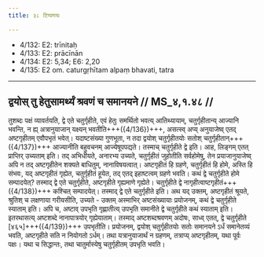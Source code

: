 ```yaml
---
title: ३८ टिप्पणयः

---
```

- 4/132: E2: trīnitaḥ
- 4/133: E2: prācīnān
- 4/134: E2: 5,34; E6: 2,20
- 4/135: E2 om. caturgṛhītam alpaṃ bhavati, tatra

____________________________________________


## द्वयोस् तु हेतुसामर्थ्यं श्रवणं च समानयने // MS_४,१.४८ //

तुशब्दः पक्षं व्यावर्तयति, द्वे एते चतुर्गृहीते, एवं हेतुः समर्थितो भवत्य् आतिथ्यायाम्, चतुर्गृहीतान्य् आज्यानि भवन्ति, न ह्य् अत्रानुयाजान् यक्ष्यन् भवतीति+++({4/136})+++, असत्स्व् अप्य् अनुयाजेष्व् एतद् अष्टगृहीतम् एवौपभृतं भवेत्। यदाष्टसंख्या गुणभूता, न तदा द्वयोश् चतुर्गृहीतयोः सतोश् चतुर्गृहीतान्+++({4/137})+++ आज्यानीति बहुवचनम् आज्येषूपपद्यते। तस्माच् चतुर्गृहीते द्वे इति।
आह, लिङ्गम् एतत् प्राप्तिर् उच्यताम् इति। तद् अभिधीयते, अनारभ्य उच्यते, चतुर्गृहीतं जुहोतीति सर्वहोमेषु, तेन प्रयाजानुयाजेष्व् अपि न तद् अष्टगृहीतेन शक्यते बाधितुम्, नानाविषयत्वात्। अष्टगृहीतं हि ग्रहणे, चतुर्गृहीतं हि होमे, अस्ति हि संभवः, यद् अष्टगृहीतं गृह्येत, चतुर्गृहीतं हूयेत, तद् एतद् इहाष्टत्वम् ग्रहणे भवति। कथं द्वे चतुर्गृहीते होमे सम्पादयेत्? तस्माद् द्वे एते चतुर्गृहीते, अष्टगृहीते गृह्यमाणे गृह्येते। चतुर्गृहीते द्वे नागृहीत्वाष्टगृहीतं+++({4/138})+++ कश्चित् सम्पादयेत्। तस्माद् द्वे एते चतुर्गृहीते इति।
अथ यद् उक्तम्, अष्टगृहीतं श्रूयते, श्रुतिश् च लक्षणाया गरीयसीति, उच्यते - उक्तम् अस्माभिर् अष्टसंख्यायाः प्रयोजनम्, कथं द्वे चतुर्गृहीते स्याताम् इति। अपि च, अष्टाव् उपभृति गृह्णातीत्य् उपभृति समानीते द्वे चतुर्गृहीते कथं स्याताम् इति। इतरथासत्य् अष्टशब्दे नानापात्रयोर् गृह्येयाताम्। तस्माद् अष्टशब्दश्रवणम् अदोषः, साध्व् एतत्, द्वे चतुर्गृहीते [४६५]+++({4/139})+++ उपभृतीति। प्रयोजनम्, द्वयोश् चतुर्गृहीतयोः सतोः समानयने ऽर्धं समानेतव्यं भवति, अष्टगृहीते सति न नियोगतो ऽर्धम्। तथा यत्रानुयाजार्थं न ग्रहणम्, तत्राप्य् अष्टगृहीतम्, यथा पूर्वः पक्षः। यथा च सिद्धान्तः, तथा चातुर्मास्येषु चतुर्गृहीतम् उपभृति भवति।
